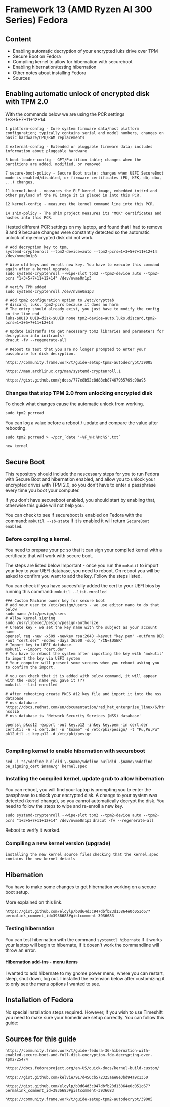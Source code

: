 # Framework 13 (AMD Ryzen AI 300 Series) Fedora

## Content

- Enabling automatic decryption of your encrypted luks drive over TPM
- Secure Boot on Fedora
- Compiling kernel to allow for hibernation with secureboot
- Enabling hibernation/testing hibernation
- Other notes about installing Fedora
- Sources

## Enabling automatic unlock of encrypted disk with TPM 2.0

With the commands below we are using the PCR settings 1+3+5+7+11+12+14.

`1 platform-config - Core system firmware data/host platform configuration; typically contains serial and model numbers, changes on basic hardware/CPU/RAM replacements`

`3 external-config - Extended or pluggable firmware data; includes information about pluggable hardware`

`5 boot-loader-config - GPT/Partition table; changes when the partitions are added, modified, or removed`

`7 secure-boot-policy - Secure Boot state; changes when UEFI SecureBoot mode is enabled/disabled, or firmware certificates (PK, KEK, db, dbx, ...) changes.`

`11 kernel-boot - measures the ELF kernel image, embedded initrd and other payload of the PE image it is placed in into this PCR.`

`12 kernel-config - measures the kernel command line into this PCR.`

`14 shim-policy - The shim project measures its "MOK" certificates and hashes into this PCR.`

I tested different PCR settings on my laptop, and found that I had to remove 8 and 9 because changes were constantly detected so the automatic unlock of my encrypted disk did not work.


```
# Add decryption key to tpm. 
systemd-cryptenroll --tpm2-device=auto --tpm2-pcrs=1+3+5+7+11+12+14 /dev/nvme0n1p3

# Wipe old keys and enroll new key. You have to execute this command again after a kernel upgrade.
sudo systemd-cryptenroll --wipe-slot tpm2 --tpm2-device auto --tpm2-pcrs "1+3+5+7+11+12+14" /dev/nvme0n1p3

# verify TPM added
sudo systemd-cryptenroll /dev/nvme0n1p3

# Add tpm2 configuration option to /etc/crypttab
# discard, luks, tpm2-pcrs because it does no harm
# The entry should already exist, you just have to modify the config on the line end
luks-$UUID UUID=disk-$UUID none tpm2-device=auto,luks,discard,tpm2-pcrs=1+3+5+7+11+12+14

# Update initramfs (to get necessary tpm2 libraries and parameters for decryption into initramfs)
dracut -fv --regenerate-all

# Reboot to test that you are no longer prompted to enter your passphrase for disk decryption.
```


`https://community.frame.work/t/guide-setup-tpm2-autodecrypt/39005`

`https://man.archlinux.org/man/systemd-cryptenroll.1`

`https://gist.github.com/jdoss/777e8b52c8d88eb87467935769c98a95`



### Changes that stop TPM 2.0 from unlocking encrypted disk

To check what changes cause the automatic unlock from working.

`sudo tpm2 pcrread`

You can log a value before a reboot / update and compare the value after rebooting.

```
sudo tpm2 pcrread > ~/pcr_`date '+%F_%H:%M:%S'.txt`
```

`new kernel`



## Secure Boot

This repository should include the nescessary steps for you to run Fedora with Secure Boot and hibernation enabled, and allow you to unlock your encrypted drives with TPM 2.0, so you don't have to enter a passphrase every time you boot your computer.

If you don't have secureboot enabled, you should start by enabling that, otherwise this guide will not help you.

You can check to see if secureboot is enabled on Fedora with the command: `mokutil --sb-state`
If it is enabled it will return `SecureBoot enabled`.

### Before compiling a kernel.

You need to prepare your pc so that it can sign your compiled kernel with a certificate that will work with secure boot.

The steps are listed below
Important - once you run the `mokutil` to import your key to your UEFI database, you need to reboot.
On reboot you will be asked to confirm you want to add the key. Follow the steps listed.

You can check if you have succesfully added the cert to your UEFI bios by running this command: `mokutil --list-enrolled`

```
### Custom Machine owner key for secure boot
# add your user to /etc/pesign/users - we use editor nano to do that below
sudo nano /etc/pesign/users
# Allow kernel signing
sudo /usr/libexec/pesign/pesign-authorize
# Create key - we set the key name with the subject as your account name
openssl req -new -x509 -newkey rsa:2048 -keyout "key.pem" -outform DER -out "cert.der" -nodes -days 36500 -subj "/CN=$USER"
# Import key to UEFI database.
mokutil --import "cert.der"
# You have to reboot the system after importing the key with "mokutil" to import the key via UEFI system
# Your computer will present some screens when you reboot asking you to confirm the import.

# you can check that it is added with below command, it will appear with the -subj name you gave it (?)
mokutil --list-enrolled

# After rebooting create PKCS #12 key file and import it into the nss database
# nss database - https://docs.redhat.com/en/documentation/red_hat_enterprise_linux/6/html/developer_guide/che-nsslib
# nss database is 'Network Security Services (NSS) database'

openssl pkcs12 -export -out key.p12 -inkey key.pem -in cert.der
certutil -A -i cert.der -n "$name" -d /etc/pki/pesign/ -t "Pu,Pu,Pu"
pk12util -i key.p12 -d /etc/pki/pesign


```

### Compiling kernel to enable hibernation with secureboot

`sed -i "s/%define buildid \.$name/%define buildid .$name\n%define pe_signing_cert $name/g" kernel.spec`

### Installing the compiled kernel, update grub to allow hibernation


You can reboot, you will find your laptop is prompting you to enter the passphrase to unlock your encrypted disk. A change to your system was detected (kernel change), so you cannot automatically decrypt the disk. You need to follow the steps to wipe and re-enroll a new key.

`sudo systemd-cryptenroll --wipe-slot tpm2 --tpm2-device auto --tpm2-pcrs "1+3+5+7+11+12+14" /dev/nvme0n1p3`
`dracut -fv --regenerate-all`

Reboot to verify it worked.

### Compiling a new kernel version (upgrade)

`installing the new kernel source files`
`checking that the kernel.spec contains the new kernel details`


## Hibernation

You have to make some changes to get hibernation working on a secure boot setup.

More explained on this link.

`https://gist.github.com/eloylp/b0d64d3c947dbfb23d13864e0c051c67?permalink_comment_id=3936683#gistcomment-3936683`


### Testing hibernation

You can test hibernation with the command `systemctl hibernate`
If it works your laptop will begin to hibernate, if it doesn't work the commandline will throw an error.

#### Hibernation add-ins - menu items

I wanted to add hibernate to my gnome power menu, where you can restart, sleep, shut down, log out.
I installed the extension below after customizing it to only see the menu options I wanted to see.

## Installation of Fedora

No special installation steps required.
However, if you wish to use Timeshift you need to make sure your homedir are setup correctly.
You can follow this guide:


## Sources for this guide

`https://community.frame.work/t/guide-fedora-36-hibernation-with-enabled-secure-boot-and-full-disk-encryption-fde-decrypting-over-tpm2/25474`

`https://docs.fedoraproject.org/en-US/quick-docs/kernel-build-custom/`

`https://gist.github.com/kelvie/917d456cb572325aae8e3bd94a9c1350`

`https://gist.github.com/eloylp/b0d64d3c947dbfb23d13864e0c051c67?permalink_comment_id=3936683#gistcomment-3936683`


`https://community.frame.work/t/guide-setup-tpm2-autodecrypt/39005`